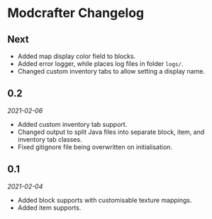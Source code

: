 # Modcrafter Changelog

## Next

- Added map display color field to blocks.
- Added error logger, while places log files in folder `logs/`.
- Changed custom inventory tabs to allow setting a display name.

## 0.2
*2021-02-06*
- Added custom inventory tab support.
- Changed output to split Java files into separate block, item, and inventory tab classes.
- Fixed gitignore file being overwritten on initialisation.

## 0.1
*2021-02-04*
- Added block supports with customisable texture mappings.
- Added item supports.
